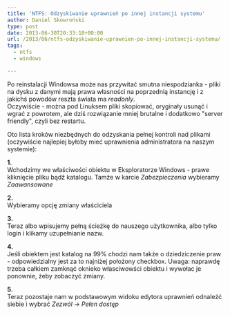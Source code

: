 ```yaml
---
title: 'NTFS: Odzyskiwanie uprawnień po innej instancji systemu'
author: Daniel Skowroński
type: post
date: 2013-06-30T20:33:18+00:00
url: /2013/06/ntfs-odzyskiwanie-uprawnien-po-innej-instancji-systemu/
tags:
  - ntfs
  - windows

---
```

Po reinstalacji Windowsa może nas przywitać smutna niespodzianka - pliki na dysku z danymi mają prawa własności na poprzednią instancję i z jakichś powodów reszta świata ma _readonly_.  
Oczywiście - można pod Linuksem pliki skopiować, oryginały usunąć i wgrać z powrotem, ale dziś rozwiązanie mniej brutalne i dodatkowo "server friendly", czyli bez restartu.  
<!--break-->

Oto lista kroków niezbędnych do odzyskania pełnej kontroli nad plikami (oczywiście najlepiej byłoby mieć uprawnienia administratora na naszym systemie):

**1.**  
Wchodzimy we właściwości obiektu w Eksploratorze Windows - prawe kliknięcie pliku bądź katalogu. Tamże w karcie _Zabezpieczenia_ wybieramy _Zaawansowane_

**2.**  
Wybieramy opcję zmiany właściciela

**3.**  
Teraz albo wpisujemy pełną ścieżkę do nauszego użytkownika, albo tylko login i klikamy uzupełnianie nazw.

**4.**  
Jeśli obiektem jest katalog na 99% chodzi nam także o dziedziczenie praw - odpowiedzialny jest za to najniżej położony checkbox. Uwaga: naprawdę trzeba całkiem zamknąć oknieko własciwowści obiektu i wywołac je ponownie, żeby zobaczyć zmiany.

**5.**  
Teraz pozostaje nam w podstawowym widoku edytora uprawnień odnaleźć siebie i wybrać _Zezwól_ -> _Pełen dostęp_